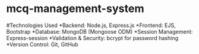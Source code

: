# mcq-management-system

#Technologies Used
*Backend: Node.js, Express.js
*Frontend: EJS, Bootstrap
*Database: MongoDB (Mongoose ODM)
*Session Management: Express-session
*Validation & Security: bcrypt for password hashing
*Version Control: Git, GitHub
